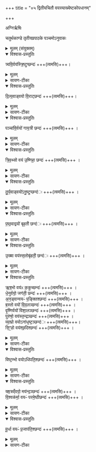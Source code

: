 +++
title = "०५ द्वितीयचितौ वयस्याख्येष्टकोपधानम्"

+++

अग्निर्ऋषिः


चतुर्थकाण्डे तृतीयप्रपाठके पञ्चमोऽनुवाकः

<details><summary>मूलम् (संयुक्तम्)</summary>

त्र्यवि॒र्वय॑स्त्रि॒ष्टुप्छन्दो॑ दित्य॒वाड्वयो॑ वि॒राट्छन्द॒ᳶ पञ्चा॑वि॒र्वयो॑ गाय॒त्री छन्द॑स्त्रिव॒थ्सो वय॑ उ॒ष्णिहा॒ छन्द॑स्तुर्य॒वाड्वयो॑ऽनु॒ष्टुप्छन्दᳶ॑ पष्ठ॒वाद्वयो॑ बृह॒ती छन्द॑ उ॒ख्षा वय॑स्स॒तोबृ॑हती॒ छन्द॑ ऋष॒भो वय॑ᳵ क॒कुच्छन्दो॑ धे॒नुर्वयो॒ जग॑ती॒ छन्दो॑ऽन॒ड्वान्वयᳶ॑ प॒ङ्क्तिश्छन्दो॑ ब॒स्तो वयो॑ विव॒लञ्छन्दो॑ वृ॒ष्णिर्वयो॑ विशा॒लञ्छन्द॒ᳶ पुरु॑षो॒ वय॑स्त॒न्द्रञ्छन्दो᳚ व्या॒घ्रो वयोऽना॑धृष्ट॒ञ्छन्द॑स्सि॒ꣳ॒हो वय॑श्छ॒दिश्छन्दो॑ विष्ट॒म्भो वयोऽधि॑पति॒श्छन्दः॑ ख्ष॒त्रव्ँवयो॒ मय॑न्द॒ञ्छन्दो॑ वि॒श्वक॑र्मा॒ वयᳶ॑ परमे॒ष्ठी छन्दो मू॒र्धा वयᳶ॑ प्र॒जाप॑ति॒श्छन्दः॑ ॥ [10]  
</details>

<details open><summary>विश्वास-प्रस्तुतिः</summary>

त्र्यवि॒र्वय॑स्त्रि॒ष्टुप्छन्दः॑  +++(त्वमसि)+++।  
</details>

<details><summary>मूलम्</summary>

त्र्यवि॒र्वय॑स्त्रि॒ष्टुप्छन्दः॑  +++(त्वमसि)+++।  
</details>

<details><summary>सायण-टीका</summary>

चतुर्थानुवाक आश्विन्यादीष्टका उक्ताः ।  
अथ पञ्चमे बयस्याख्या इष्टका उच्यन्ते ।  
कल्पः—“त्र्यविर्वय इति पञ्च दक्षिणस्यां श्रोण्यां षष्ठवाद्वय इति पञ्चो त्तरस्यां बस्तो वय इति दक्षिर्णेऽसे वृष्णिर्वय इत्युत्तरे व्याघ्नो वय इति दक्षिणे पक्षे सिꣳ हो वय इत्युत्तर एतद्वा विपरीतं पुरुषो वय इति मध्ये विष्यम्भ्यो वय इति चतस्त्रो वयस्याः पुरस्तात्प्रतीचीः” इति ।  
पाठस्तु— त्र्यविर्वय इति ।  
अविशब्दः पूर्वोक्तरीत्या मासषट्कगुपलक्षयति ।  
ततः सार्धसंवत्सरपरिगितः कालस्त्रूयविरित्युच्यते ।  
हे इष्टके तथाविधं यद्वयस्तद्रू–  १९९० पाऽसि ।  
त्रिष्टुपूचतुश्चत्वारिंशदक्षरा, तादृशं छन्दस्त्वमसि ।  
एवं सर्वत्र योज्यम् ।  
</details>

<details open><summary>विश्वास-प्रस्तुतिः</summary>

दि॒त्य॒वाड्वयो  वि॒राट्छन्दः॑ +++(त्वमसि)+++।  
</details>

<details><summary>मूलम्</summary>

दि॒त्य॒वाड्वयो  वि॒राट्छन्दः॑ +++(त्वमसि)+++।  
</details>

<details><summary>सायण-टीका</summary>

दित्यवाड्द्विवत्सरपरिमितम् ।
</details>

<details open><summary>विश्वास-प्रस्तुतिः</summary>

पञ्चा॑वि॒र्वयो॑ गाय॒त्री छन्दः॑ +++(त्वमसि)+++ ।
</details>

<details><summary>मूलम्</summary>

पञ्चा॑वि॒र्वयो॑ गाय॒त्री छन्दः॑ +++(त्वमसि)+++ ।
</details>

<details><summary>सायण-टीका</summary>

पञ्चाविः सार्धद्विवत्सरपरिमितम् ।
</details>

<details open><summary>विश्वास-प्रस्तुतिः</summary>

त्रि॒व॒थ्सो वय॑ उ॒ष्णिहा॒ छन्दः॑ +++(त्वमसि)+++ ।
</details>

<details><summary>मूलम्</summary>

त्रि॒व॒थ्सो वय॑ उ॒ष्णिहा॒ छन्दः॑ +++(त्वमसि)+++ ।
</details>

<details><summary>सायण-टीका</summary>

त्रिवत्सो वत्सरत्रयपरिमितम्
</details>

<details open><summary>विश्वास-प्रस्तुतिः</summary>

तु॒र्य॒वाड्वयो॑ऽनु॒ष्टुप्छन्द॑ः +++(त्वमसि)+++ ।   
</details>

<details><summary>मूलम्</summary>

तु॒र्य॒वाड्वयो॑ऽनु॒ष्टुप्छन्द॑ः +++(त्वमसि)+++ ।   
</details>

<details><summary>सायण-टीका</summary>

तुर्यवाट्सार्धसंवत्सरत्रयपरिगितम् ।   
</details>

<details open><summary>विश्वास-प्रस्तुतिः</summary>

प॒ष्ठ॒वाद्वयो॑ बृह॒ती छन्द॑ः +++(त्वमसि)+++ ।   
</details>

<details><summary>मूलम्</summary>

प॒ष्ठ॒वाद्वयो॑ बृह॒ती छन्द॑ः +++(त्वमसि)+++ ।   
</details>

<details><summary>सायण-टीका</summary>

षष्ठवात्संवत्सरचतुष्टयपरिमितम् ।  
</details>

<details open><summary>विश्वास-प्रस्तुतिः</summary>

उ॒ख्षा वय॑स्स॒तोबृ॑हती॒ छन्द॑ः +++(त्वमसि)+++ ।
</details>

<details><summary>मूलम्</summary>

उ॒ख्षा वय॑स्स॒तोबृ॑हती॒ छन्द॑ः +++(त्वमसि)+++ ।
</details>

<details><summary>सायण-टीका</summary>

उक्षा सार्धसंवत्सरचतुष्टयपरिमितम् ।  
तावति हि काले गौः सेक्ता भवति ।  
एव मृषभादिशब्दास्तत्तत्प्रसिद्धार्थद्वारेण तत्तदर्थसंबन्धिवयोविशेषार्थत्वेनोन्नेयाः ।    विवलविशालादिशब्दा लोकप्रसिद्धच्छन्दांस्यनभिदघाना अपि शतपथब्राह्मणादिप्रसिद्धच्छन्दोविशेषवाचिन इति द्रष्टव्यम् ।
</details>

<details open><summary>विश्वास-प्रस्तुतिः</summary>

ऋ॒ष॒भो वय॑ᳵ क॒कुच्छन्दः॑ +++(त्वमसि)+++ ।   
धे॒नुर्वयो॒ जग॑ती॒ छन्दः॑ +++(त्वमसि)+++ ।  
अ॒न॒ड्वान्वयᳶ॑ प॒ङ्क्तिश्छन्दः॑ +++(त्वमसि)+++ ।    
ब॒स्तो वयो॑ वि॒व॒लञ्छन्दः॑ +++(त्वमसि)+++  ।  
वृ॒ष्णिर्वयो॑ विशा॒लञ्छन्दः॑ +++(त्वमसि)+++ ।  
पुरु॑षो॒ वय॑स्त॒न्द्रञ्छन्दः॑ +++(त्वमसि)+++ ।  
व्या॒घ्रो वयोऽना॑धृष्ट॒ञ्छन्द॑ः +++(त्वमसि)+++।   
सि॒ꣳ॒हो वय॑श्छ॒दिश्छन्दः॑  +++(त्वमसि)+++ ।  
</details>

<details><summary>मूलम्</summary>

ऋ॒ष॒भो वय॑ᳵ क॒कुच्छन्दः॑ +++(त्वमसि)+++ ।   
धे॒नुर्वयो॒ जग॑ती॒ छन्दः॑ +++(त्वमसि)+++ ।  
अ॒न॒ड्वान्वयᳶ॑ प॒ङ्क्तिश्छन्दः॑ +++(त्वमसि)+++ ।    
ब॒स्तो वयो॑ वि॒व॒लञ्छन्दः॑ +++(त्वमसि)+++  ।  
वृ॒ष्णिर्वयो॑ विशा॒लञ्छन्दः॑ +++(त्वमसि)+++ ।  
पुरु॑षो॒ वय॑स्त॒न्द्रञ्छन्दः॑ +++(त्वमसि)+++ ।  
व्या॒घ्रो वयोऽना॑धृष्ट॒ञ्छन्द॑ः +++(त्वमसि)+++।   
सि॒ꣳ॒हो वय॑श्छ॒दिश्छन्दः॑  +++(त्वमसि)+++ ।  
</details>

<details><summary>सायण-टीका</summary>

विश्वकर्मशब्दः प्रजापतिवाची ।  
तत्सांनिघ्याद्विष्टम्भक्षत्त्रमूर्धशब्दाश्च तदीयमेकदेशविशेषमाचक्षते ।  
तत्र विश्वकर्मशब्देन प्रजापत्यायुःपरिमितः काल उपलक्ष्यते ।
</details>

<details open><summary>विश्वास-प्रस्तुतिः</summary>

विष्ट॒म्भो वयोऽधि॑पति॒श्छन्दः॑ +++(त्वमसि)+++ ।  
</details>

<details><summary>मूलम्</summary>

विष्ट॒म्भो वयोऽधि॑पति॒श्छन्दः॑ +++(त्वमसि)+++ ।  
</details>

<details><summary>सायण-टीका</summary>

विष्टभ्भशब्देण जगद्धारणवाचिनैकस्याः सृष्टेः स्थितिकाल उपलक्ष्यते ।   
</details>

<details open><summary>विश्वास-प्रस्तुतिः</summary>

ख्ष॒त्रव्ँवयो॒ मय॑न्द॒ञ्छन्दः॑  +++(त्वमसि)+++ ।  
वि॒श्वक॑र्मा॒ वयᳶ॑ परमे॒ष्ठीछन्दः॑ +++(त्वमसि)+++  ।  
</details>

<details><summary>मूलम्</summary>

ख्ष॒त्रव्ँवयो॒ मय॑न्द॒ञ्छन्दः॑  +++(त्वमसि)+++ ।  
वि॒श्वक॑र्मा॒ वयᳶ॑ परमे॒ष्ठीछन्दः॑ +++(त्वमसि)+++  ।  
</details>

<details><summary>सायण-टीका</summary>

क्षत्त्रशब्दो बलवाची ।  
ततो यावता कालेनो त्पन्नं ब्राह्मण्यं प्रबलं भवति तावान्कालः क्षत्त्रशब्दोनोपलक्ष्यते ।
</details>

<details open><summary>विश्वास-प्रस्तुतिः</summary>

मू॒र्धा वयᳶ॑ प्र॒जाप॑ति॒श्छन्दः॑ +++(त्वमसि)+++  ।  
</details>

<details><summary>मूलम्</summary>

मू॒र्धा वयᳶ॑ प्र॒जाप॑ति॒श्छन्दः॑ +++(त्वमसि)+++  ।  
</details>

<details><summary>सायण-टीका</summary>

मूर्धंशब्दो द्युलोकरूपं विराजो मूर्धानमाचष्टे ।  
तेन द्युलोकस्य यावान्कालस्तावान्कालो लक्ष्यते ।  
नानाविधवयोरूपा नानाविधच्छन्दोरूपा च त्वमप्तीति तात्पर्यार्थः ।  
एतैर्मन्त्रैरुपधेप्रा वयस्याख्या इष्टकास्तासां पूर्वानुवाकावसाने पठिताभिरपश्याभिः सह पौर्वापर्यं निश्चेतुं प्रस्तौति— “पशवो वै वयस्या नानामनसः खलु वै पशवो नानाव्रतास्तेऽप एवाभि समनसः” (सं. का. ५ प्र. ३ अ. १) इति।  
वयस्यानां पशुप्रातिहेतत्वात्तद्रूपत्वम् ।  
पशवश्च नानाविधरुचियुक्ताः ।    य [ एक]स्मै पशवे यादृशं तृणादिकं रोचते तादृशमेवान्यस्मा अपि रोचत इति नास्ति नियमः ।  
एकेनाऽऽप्राय परित्यक्तस्यापि तृणस्यान्येन भक्षणदर्शनात् ।  
अतो नानामनस्कत्वम् ।  
ततो नानाव्रता भिन्नकर्माणः।  
एकः पशूर्लाङ्गलं वहतेऽपरः शकटमन्यतु पृष्टभारम् ।  
एवं विविधरुचयो विविधव्यापारा अपि पशवोऽपोऽभिलक्ष्य सर्वेऽपि समानमनस्का एव ।  
मध्यान्हकाले युगपदुदकपानदर्शनात ।  
तत्रान्वयव्यतिरेकाभ्यां वयस्यानामुत्तरभावित्वं विधत्ते— “यं कामयेतापशुः स्यादिति वयस्यास्तस्योपधायापस्या उप दध्यादसंज्ञान  १९९१ मेवास्मै पशुभिः करोत्यपशुरेव भवति यं कामयेत पशुमान्त्स्यादित्यपस्यास्तस्योपघाय वयस्या उप दध्यात्संज्ञानमेवास्मै पशुभिः करोति पशुमानेव भवति” (सं. का. ५ प्र. ३ अ. १) इति।  
वयःशब्दोपेतैस्त्रूयविर्ययस्त्रिर्ष्टुप्छन्द इत्यादिभिर्मन्त्रैरुपधेया इष्टका वयस्याः।  
अप्शब्दोपेतैरपस्पिन्वेत्यादिभिर्मन्त्रैरुपधेया इष्टका अपस्याः ।  
तत्रापस्यानामुत्तर भवित्वे ताभिरितरासां पशुरूपाणामभिभूतत्वादस्य यजमानस्य पशुभिरसंज्ञानं करोति, पशुनिमित्तकं संज्ञानमकृतं भवति ।  
अतः पशूनामयज्ञातत्वात्पशुरईतो भवति ।  
पशुरूपाणां वयस्यानामुत्तरभावित्वे पुनरनभिभूतत्वादस्य यजमानस्य पशुभिः संज्ञानं करोति, पशुनिमित्तकं संज्ञानं कृतं भवति ।  
अवज्ञाविपरीत आदरः संज्ञानम् ।  
तेनायं पशुमान्भवत्येव ।  
तस्मादपस्याः पूर्वभाविन्यो वयस्या उत्तरभाविन्य इत्यर्थः ।  विष्टन्भो वय इत्यादिभिर्मन्त्रैरुपधेयानां प्राग्देशं विधत्ते—
“चतस्त्रः पुरस्तादुप दधाति तस्माच्चत्वारि चक्षुषो रूपाणि द्वे शुक्ले द्वे कृष्णे” (सं. का. ५ प्र. ३ अ. १) इति।  
चक्षुरिन्द्रियसंबन्धिनोर्द्वयोर्गोलकयोर्मध्ये प्राढे द्वे शुक्लमण्डले, तयोर्मध्ये द्वे कृष्णमण्डले इत्येवं रूपचतुष्टयम् ।  
तेषु चतुर्षु मन्त्रेष्वन्तिममन्त्रे यो मूर्धशब्दस्तं प्रशंसति— “मूर्धन्वतीर्भवन्ति तस्मात्पुरस्तान्मूर्धा” (सं. का. ५ प्र. ३ अ. १) इति।  
मूर्धञ्शब्दोपेतैर्मन्त्रैरुपधेया इष्टका मूर्धन्वत्यः ।  
यस्मात्पूर्वस्यां दिश्युपधेया मूर्धञ्शब्दोपेतमन्त्रसाध्मास्तस्मात्पक्ष्याकारेण चीयमानस्याग्नेरपि मूर्धा पूर्वस्यां दिशि भवति ।  
त्र्यविर्वय इत्यादिमन्त्रपञ्चकेन पष्ठवाद्वय इत्यादिमन्त्रपञ्चकेन चोप्रधेयानामिष्टकानां देशविशेषं विबत्ते— “पञ्च दक्षिणायाꣳ श्रोण्यामुपदघाति पञ्चोत्तरस्यां तस्मात्पश्चाद्वर्षीयान्पुरस्तात्प्रवणः पशुः” (सं. का. ५ प्र. ३ अ. १) इति।  
१९९२ यस्मादत्र श्रोण्योर्बहव इष्टकारतस्मात्पशोरपि श्रोणितः पूर्वभागो निम्नः।    श्नथ मन्त्रद्वयेनोपधेययोर्विशेषो विधत्ते “यस्तो वय इति दक्षिणेऽꣳ स उप दधाति वृष्णिर्वय इत्युत्तरेऽꣳसविव प्रति दधाति” (सं. का. ५ प्र. ३ अ. १) इति।  
उत्तरे, अंस उपदधातीत्यनुवर्तते ।  
तेनोपधानद्वयेनाग्नेरंसावेव संपादयति।  
अन्येन मन्त्रद्वयेनोपधेययोर्देशविशेषौ विधत्ते— “व्याघ्रो वय इति दक्षिणे पक्ष उप दधाति सिꣳहो वय इत्युत्तरे पक्षयोरेव वीर्यं दथाति” [सं. का. ५ प्र. ३ अ. १] इति।  
उत्तरे, पक्ष उपदधातीत्यनुवर्तते ।  
व्याघ्रसिंहयोरधिकवीर्योपतेत्वादनेनोपधानद्वयेन षक्षयोर्वीर्यं स्थापयत्येव ।  
अन्येन मन्त्रोणोपधेयाया इष्टकायाः स्थानं विधत्ते— “पुरुषो वय इति मध्ये तस्मात्पुरुषः पशूनामधिपतिः” [सं. का. ५ प्र. ३ अ. १] इति।  
यस्मान्मध्यदेश उपधानमन्त्रे पुरुषशब्दोऽस्ति तस्माल्लोके परुषः पशूनां स्वामी भवति ।  
इतरास्तु वयस्याः पशव इत्युक्तम् ।  
अव विनियोगसंग्रहः—
त्रियविस्तु ( त्र्यविर्वयो ) वयस्याख्या दध्यादिकोनविंशतिः ॥  
इति श्रीमत्सायणाचार्यविरचिते माधवीये वेदार्थप्रकाशे कृष्णयजुर्वेदीयतैत्तिरीयसंहिताभाष्ये चतुर्थकाण्डे तृतीयप्रपाठके  पञ्चमोऽनुवाकः ॥  ५ ॥  
[अथ चतुर्थकाण्डे तृतीयप्रपाठके षष्ठोऽनुवाकः]।  
</details>
